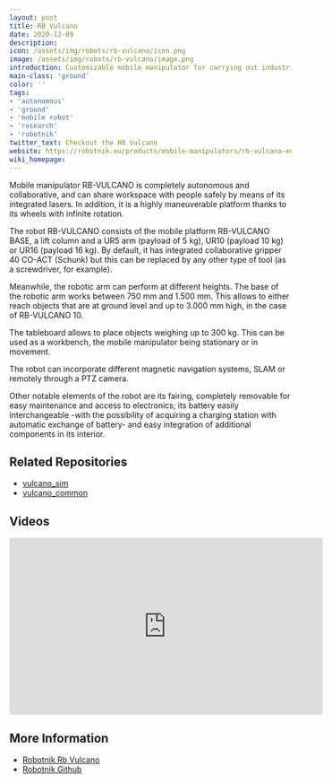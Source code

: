```yaml
---
layout: post
title: RB Vulcano
date: 2020-12-09
description:
icon: /assets/img/robots/rb-vulcano/icon.png
image: /assets/img/robots/rb-vulcano/image.png
introduction: Customizable mobile manipulator for carrying out industrial tasks
main-class: 'ground'
color: ''
tags:
- 'autonomous'
- 'ground'
- 'mobile robot'
- 'research'
- 'robotnik'
twitter_text: Checkout the RB Vulcano
website: https://robotnik.eu/products/mobile-manipulators/rb-vulcano-en/
wiki_homepage: 
---
```


Mobile manipulator RB-VULCANO is completely autonomous and collaborative, and can share workspace with people safely by means of its integrated lasers. In addition, it is a highly maneuverable platform thanks to its wheels with infinite rotation.

The robot RB-VULCANO consists of the mobile platform RB-VULCANO BASE, a lift column and a UR5 arm (payload of 5 kg), UR10 (payload 10 kg) or UR16 (payload 16 kg). By default, it has integrated collaborative gripper 40 CO-ACT (Schunk) but this can be replaced by any other type of tool (as a screwdriver, for example).

Meanwhile, the robotic arm can perform at different heights. The base of the robotic arm works between 750 mm and 1.500 mm. This allows to either reach objects that are at ground level and up to 3.000 mm high, in the case of RB-VULCANO 10.

The tableboard allows to place objects weighing up to 300 kg. This can be used as a workbench, the mobile manipulator being stationary or in movement.

The robot can incorporate different magnetic navigation systems, SLAM or remotely through a PTZ camera.

Other notable elements of the robot are its fairing, completely removable for easy maintenance and access to electronics; its battery easily interchangeable -with the possibility of acquiring a charging station with automatic exchange of battery- and easy integration of additional components in its interior.

## Related Repositories

 * [vulcano_sim](https://github.com/RobotnikAutomation/vulcano_sim)
 * [vulcano_common](https://github.com/RobotnikAutomation/vulcano_common)

## Videos

<iframe width="560" height="315" src="https://www.youtube-nocookie.com/embed/N2LQdTipkgg" frameborder="0" allow="accelerometer; autoplay; clipboard-write; encrypted-media; gyroscope; picture-in-picture" allowfullscreen></iframe>

## More Information

 * [ Robotnik Rb Vulcano](https://robotnik.eu/products/mobile-manipulators/rb-vulcano-en/)
 * [Robotnik Github](https://github.com/RobotnikAutomation)
